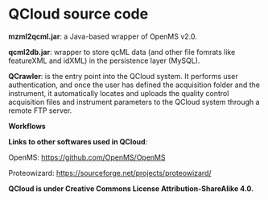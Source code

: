 # QCloud source code

<b>mzml2qcml.jar</b>: a Java-based wrapper of OpenMS v2.0. 

<b>qcml2db.jar</b>: wrapper to store qcML data (and other file fomrats like featureXML and idXML) in the persistence layer (MySQL). 

<b>QCrawler</b>: is the entry point into the QCloud system. It performs user authentication, and once the user has defined the acquisition folder and the instrument, it automatically locates and uploads the quality control acquisition files and instrument parameters to the QCloud system through a remote FTP server.

<b>Workflows</b>

<b>Links to other softwares used in QCloud</b>: 

OpenMS: https://github.com/OpenMS/OpenMS

Proteowizard: https://sourceforge.net/projects/proteowizard/


<b>QCloud is under Creative Commons License ‎Attribution-ShareAlike 4.0.</b>
